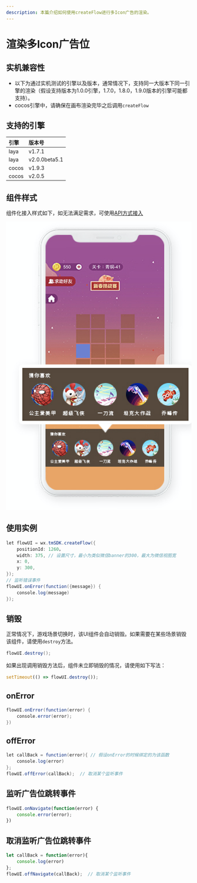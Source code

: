 ```yaml
---
description: 本篇介绍如何使用createFlow进行多Icon广告的渲染。
---
```


# 渲染多Icon广告位

## **实机兼容性**

* 以下为通过实机测试的引擎以及版本，通常情况下，支持同一大版本下同一引擎的渲染（假设支持版本为1.0.0引擎，1.7.0，1.8.0，1.9.0版本的引擎可能都支持）。
* cocos引擎中，请确保在画布渲染完毕之后调用`createFlow`

## 支持的引擎

| 引擎 | 版本号 |
| :--- | :--- |
| laya | v1.7.1 |
| laya | v2.0.0beta5.1 |
| cocos | v1.9.3 |
| cocos | v2.0.5 |

## **组件样式**

组件化接入样式如下，如无法满足需求，可使用[API方式接入](../../api/)

![&#x591A;Icon&#x5E7F;&#x544A;&#x4F4D;&#x7EC4;&#x4EF6;&#x5C55;&#x793A;&#x6837;&#x5F0F;](../../../../.gitbook/assets/image%20%28211%29.png)

## **使用实例**

```java
let flowUI = wx.tmSDK.createFlow({
    positionId: 1260，
    width: 375, // 设置尺寸，最小为类似微信banner的300，最大为微信视图宽
    x: 0,     
    y: 300,  
});
// 监听错误事件
flowUI.onError(function({message}) {
    console.log(message)
});
```

## **销毁**

正常情况下，游戏场景切换时，该UI组件会自动销毁。如果需要在某些场景销毁该组件，请使用`destroy`方法。

```java
flowUI.destroy();
```

如果出现调用销毁方法后，组件未立即销毁的情况，请使用如下写法：

```javascript
setTimeout(() => flowUI.destroy());
```

## **onError**

```java
flowUI.onError(function(error) {
    console.error(error);
})
```

## **offError**

```java
let callBack = function(error){ // 假设onError的时候绑定的为该函数
    console.log(error)
};
flowUI.offError(callBack);  // 取消某个监听事件
```

## **监听广告位跳转事件**

```javascript
flowUI.onNavigate(function(error) {
    console.error(error);
})
```

## **取消监听广告位跳转事件**

```javascript
let callBack = function(error){
    console.log(error)
};
flowUI.offNavigate(callBack);  // 取消某个监听事件
```

